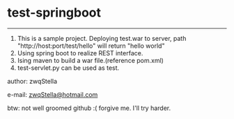 # test-springboot
- - -
1. This is a sample project. Deploying test.war to server, path "http://host:port/test/hello" will return "hello world"
2. Using spring boot to realize REST interface.
3. Ising maven to build a war file.(reference pom.xml)
4. test-servlet.py can be used as test.


author: zwqStella

e-mail: zwqStella@hotmail.com

btw: not well groomed github :(  forgive me. I'll try harder.
